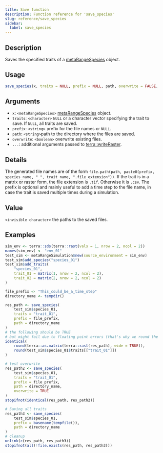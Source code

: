 ```yaml
---
title: Save function
description: Function reference for 'save_species'
slug: reference/save_species
sidebar:
  label: save_species
---
```


## Description

Saves the specified traits of a [metaRangeSpecies](../metaRangeSpecies) object.

## Usage

```r
save_species(x, traits = NULL, prefix = NULL, path, overwrite = FALSE, ...)
```

## Arguments

* `x`: `<metaRangeSpecies>` [metaRangeSpecies](../metaRangeSpecies) object.
* `traits`: `<character>` `NULL` or a character vector specifying the trait to save.
If `NULL`, all traits are saved.
* `prefix`: `<string>` prefix for the file names or `NULL`.
* `path`: `<string>`path to the directory where the files are saved.
* `overwrite`: `<boolean>` overwrite existing files.
* `...`: additional arguments passed to [terra::writeRaster](https://rdrr.io/pkg/terra/man/writeRaster.html).

## Details

The generated file names are of the form
`file.path(path, paste0(prefix, species_name, "_", trait_name, ".file_extension"))`.
If the trait is in a matrix or raster form, the file extension is `.tif`. Otherwise it is `.csv`.
The prefix is optional and mainly useful to add a time step to the file name, in case the trait
is saved multiple times during a simulation.

## Value

`<invisible character>` the paths to the saved files.

## Examples

```r
sim_env <- terra::sds(terra::rast(vals = 1, nrow = 2, ncol = 2))
names(sim_env) <- "env_01"
test_sim <- metaRangeSimulation$new(source_environment = sim_env)
test_sim$add_species("species_01")
test_sim$add_traits(
    "species_01",
    trait_01 = matrix(1, nrow = 2, ncol = 2),
    trait_02 = matrix(2, nrow = 2, ncol = 2)
)

file_prefix <- "This_could_be_a_time_step"
directory_name <- tempdir()

res_path <- save_species(
    test_sim$species_01,
    traits = "trait_01",
    prefix = file_prefix,
    path = directory_name
)
# the following should be TRUE
# but might fail due to floating point errors (that's why we round the values)
identical(
    round(terra::as.matrix(terra::rast(res_path), wide = TRUE)),
    round(test_sim$species_01$traits[["trait_01"]])
)

# test overwrite
res_path2 <- save_species(
    test_sim$species_01,
    traits = "trait_01",
    prefix = file_prefix,
    path = directory_name,
    overwrite = TRUE
)
stopifnot(identical(res_path, res_path2))

# Saving all traits
res_path3 <- save_species(
    test_sim$species_01,
    prefix = basename(tempfile()),
    path = directory_name
)
# cleanup
unlink(c(res_path, res_path3))
stopifnot(all(!file.exists(res_path, res_path3)))
```

